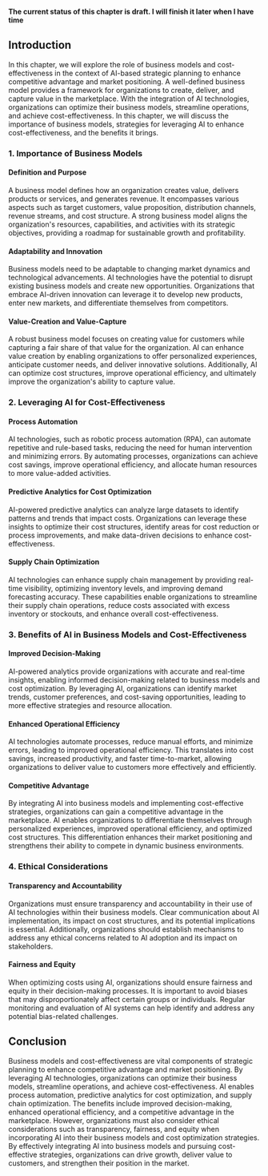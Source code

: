 **The current status of this chapter is draft. I will finish it later when I have time**

Introduction
------------

In this chapter, we will explore the role of business models and cost-effectiveness in the context of AI-based strategic planning to enhance competitive advantage and market positioning. A well-defined business model provides a framework for organizations to create, deliver, and capture value in the marketplace. With the integration of AI technologies, organizations can optimize their business models, streamline operations, and achieve cost-effectiveness. In this chapter, we will discuss the importance of business models, strategies for leveraging AI to enhance cost-effectiveness, and the benefits it brings.

### 1. Importance of Business Models

#### Definition and Purpose

A business model defines how an organization creates value, delivers products or services, and generates revenue. It encompasses various aspects such as target customers, value proposition, distribution channels, revenue streams, and cost structure. A strong business model aligns the organization's resources, capabilities, and activities with its strategic objectives, providing a roadmap for sustainable growth and profitability.

#### Adaptability and Innovation

Business models need to be adaptable to changing market dynamics and technological advancements. AI technologies have the potential to disrupt existing business models and create new opportunities. Organizations that embrace AI-driven innovation can leverage it to develop new products, enter new markets, and differentiate themselves from competitors.

#### Value-Creation and Value-Capture

A robust business model focuses on creating value for customers while capturing a fair share of that value for the organization. AI can enhance value creation by enabling organizations to offer personalized experiences, anticipate customer needs, and deliver innovative solutions. Additionally, AI can optimize cost structures, improve operational efficiency, and ultimately improve the organization's ability to capture value.

### 2. Leveraging AI for Cost-Effectiveness

#### Process Automation

AI technologies, such as robotic process automation (RPA), can automate repetitive and rule-based tasks, reducing the need for human intervention and minimizing errors. By automating processes, organizations can achieve cost savings, improve operational efficiency, and allocate human resources to more value-added activities.

#### Predictive Analytics for Cost Optimization

AI-powered predictive analytics can analyze large datasets to identify patterns and trends that impact costs. Organizations can leverage these insights to optimize their cost structures, identify areas for cost reduction or process improvements, and make data-driven decisions to enhance cost-effectiveness.

#### Supply Chain Optimization

AI technologies can enhance supply chain management by providing real-time visibility, optimizing inventory levels, and improving demand forecasting accuracy. These capabilities enable organizations to streamline their supply chain operations, reduce costs associated with excess inventory or stockouts, and enhance overall cost-effectiveness.

### 3. Benefits of AI in Business Models and Cost-Effectiveness

#### Improved Decision-Making

AI-powered analytics provide organizations with accurate and real-time insights, enabling informed decision-making related to business models and cost optimization. By leveraging AI, organizations can identify market trends, customer preferences, and cost-saving opportunities, leading to more effective strategies and resource allocation.

#### Enhanced Operational Efficiency

AI technologies automate processes, reduce manual efforts, and minimize errors, leading to improved operational efficiency. This translates into cost savings, increased productivity, and faster time-to-market, allowing organizations to deliver value to customers more effectively and efficiently.

#### Competitive Advantage

By integrating AI into business models and implementing cost-effective strategies, organizations can gain a competitive advantage in the marketplace. AI enables organizations to differentiate themselves through personalized experiences, improved operational efficiency, and optimized cost structures. This differentiation enhances their market positioning and strengthens their ability to compete in dynamic business environments.

### 4. Ethical Considerations

#### Transparency and Accountability

Organizations must ensure transparency and accountability in their use of AI technologies within their business models. Clear communication about AI implementation, its impact on cost structures, and its potential implications is essential. Additionally, organizations should establish mechanisms to address any ethical concerns related to AI adoption and its impact on stakeholders.

#### Fairness and Equity

When optimizing costs using AI, organizations should ensure fairness and equity in their decision-making processes. It is important to avoid biases that may disproportionately affect certain groups or individuals. Regular monitoring and evaluation of AI systems can help identify and address any potential bias-related challenges.

Conclusion
----------

Business models and cost-effectiveness are vital components of strategic planning to enhance competitive advantage and market positioning. By leveraging AI technologies, organizations can optimize their business models, streamline operations, and achieve cost-effectiveness. AI enables process automation, predictive analytics for cost optimization, and supply chain optimization. The benefits include improved decision-making, enhanced operational efficiency, and a competitive advantage in the marketplace. However, organizations must also consider ethical considerations such as transparency, fairness, and equity when incorporating AI into their business models and cost optimization strategies. By effectively integrating AI into business models and pursuing cost-effective strategies, organizations can drive growth, deliver value to customers, and strengthen their position in the market.
